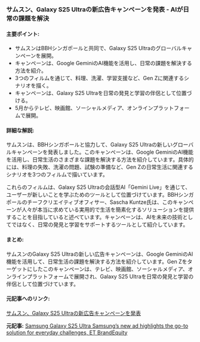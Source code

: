 ### サムスン、Galaxy S25 Ultraの新広告キャンペーンを発表 - AIが日常の課題を解決

#### 主要ポイント:
- サムスンはBBHシンガポールと共同で、Galaxy S25 Ultraのグローバルキャンペーンを展開。
- キャンペーンは、Google GeminiのAI機能を活用し、日常の課題を解決する方法を紹介。
- 3つのフィルムを通じて、料理、洗濯、学習支援など、Gen Zに関連するシナリオを描く。
- キャンペーンは、Galaxy S25 Ultraを日常の発見と学習の伴侶として位置づける。
- 5月からテレビ、映画館、ソーシャルメディア、オンラインプラットフォームで展開。

#### 詳細な解説:
サムスンは、BBHシンガポールと協力して、Galaxy S25 Ultraの新しいグローバルキャンペーンを発表しました。このキャンペーンは、Google GeminiのAI機能を活用し、日常生活のさまざまな課題を解決する方法を紹介しています。具体的には、料理の失敗、洗濯の問題、試験の準備など、Gen Zの日常生活に関連するシナリオを3つのフィルムで描いています。

これらのフィルムは、Galaxy S25 Ultraの会話型AI「Gemini Live」を通じて、ユーザーが新しいことを学ぶためのツールとして位置づけています。BBHシンガポールのチーフクリエイティブオフィサー、Sascha Kuntze氏は、このキャンペーンが人々が本当に求めている実用的で生活を簡素化するソリューションを提供することを目指していると述べています。キャンペーンは、AIを未来の技術としてではなく、日常の発見と学習をサポートするツールとして紹介しています。

#### まとめ:
サムスンのGalaxy S25 Ultraの新しい広告キャンペーンは、Google GeminiのAI機能を活用して、日常生活の課題を解決する方法を紹介しています。Gen Zをターゲットにしたこのキャンペーンは、テレビ、映画館、ソーシャルメディア、オンラインプラットフォームで展開され、Galaxy S25 Ultraを日常の発見と学習の伴侶として位置づけています。

#### 元記事へのリンク:
[サムスン、Galaxy S25 Ultraの新広告キャンペーンを発表](リンク先URL)

**元記事:** [Samsung Galaxy S25 Ultra Samsung’s new ad highlights the go-to solution for everyday challenges, ET BrandEquity](https://brandequity.economictimes.indiatimes.com/news/advertising/samsungs-new-ad-highlights-the-go-to-solution-for-everyday-challenges/121051871)